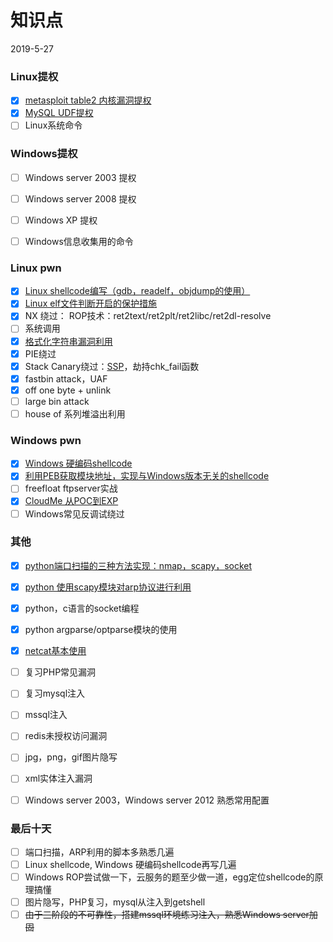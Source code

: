 # 知识点

2019-5-27

### Linux提权

- [x] [metasploit table2 内核漏洞提权](./Linux提权/metasploit_table2.md)
- [x] [MySQL UDF提权](./Linux提权/UDF利用.md)
- [ ] Linux系统命令

### Windows提权

- [ ] Windows server 2003 提权
- [ ] Windows server 2008 提权
- [ ] Windows XP 提权
- [ ] Windows信息收集用的命令


### Linux pwn

- [x] [Linux shellcode编写（gdb，readelf，objdump的使用）](./pwn/practices/xman-level1.md)
- [x] [Linux elf文件判断开启的保护措施](./pwn/checksec.md)
- [x] NX 绕过： ROP技术：ret2text/ret2plt/ret2libc/ret2dl-resolve
- [ ] 系统调用
- [x] [格式化字符串漏洞利用](./pwn/practice/cgfsb.md)
- [x] PIE绕过
- [x] Stack Canary绕过：[SSP](./pwn/practice/smashes.md)，劫持chk_fail函数
- [x] fastbin attack，UAF
- [x] off one byte + unlink
- [ ] large bin attack
- [ ] house of 系列堆溢出利用

### Windows pwn

- [x] [Windows  硬编码shellcode](./pwn/windows_shellcode.md)
- [x] [利用PEB获取模块地址，实现与Windows版本无关的shellcode](./pwn/windows_shellcode.md)
- [ ] freefloat ftpserver实战
- [x] [CloudMe 从POC到EXP](./pwn/practices/cloudme.md)
- [ ] Windows常见反调试绕过

### 其他

- [x] [python端口扫描的三种方法实现：nmap，scapy，socket](./protocol/port_scan.md)
- [x] [python 使用scapy模块对arp协议进行利用](./protocol/arp.md)
- [x] python，c语言的socket编程
- [x] python argparse/optparse模块的使用
- [x] [netcat基本使用](./pwn/netcat使用.md)
- [ ] 复习PHP常见漏洞
- [ ] 复习mysql注入
- [ ] mssql注入
- [ ] redis未授权访问漏洞
- [ ] jpg，png，gif图片隐写 
- [ ] xml实体注入漏洞
- [ ] Windows  server 2003，Windows server 2012 熟悉常用配置



### 最后十天

- [ ] 端口扫描，ARP利用的脚本多熟悉几遍
- [ ] Linux shellcode, Windows 硬编码shellcode再写几遍
- [ ] Windows ROP尝试做一下，云服务的题至少做一道，egg定位shellcode的原理搞懂
- [ ] 图片隐写，PHP复习，mysql从注入到getshell
- [ ] ~~由于三阶段的不可靠性，搭建mssql环境练习注入，熟悉Windows server加固~~